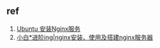 ## ref

1. [Ubuntu 安装Nginx服务](https://gitcode.csdn.net/66275b74a2b051225565dfd7.html?dp_token=eyJ0eXAiOiJKV1QiLCJhbGciOiJIUzI1NiJ9.eyJpZCI6MjI4NTIyLCJleHAiOjE3MjUwMDg3NDUsImlhdCI6MTcyNDQwMzk0NSwidXNlcm5hbWUiOiJ3ZWl4aW5fNDUzNjc0MzQifQ.26pAnBBKoSTfdkbLVzXpcykearcWEt21VCFyyuymEqY)
2. [小白*进阶ing|nginx安装、使用及搭建nginx服务器](https://blog.csdn.net/qq_44948213/article/details/122308840)